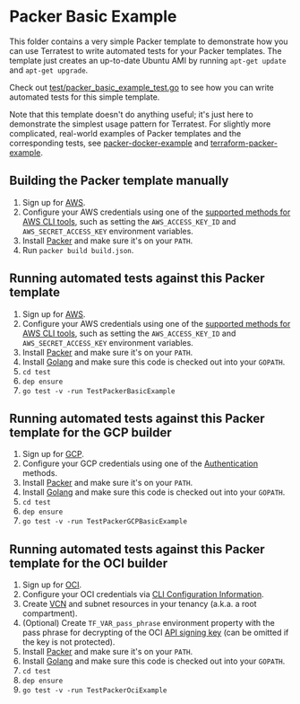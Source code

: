 # Packer Basic Example

This folder contains a very simple Packer template to demonstrate how you can use Terratest to write automated tests
for your Packer templates. The template just creates an up-to-date Ubuntu AMI by running `apt-get update` and
`apt-get upgrade`.

Check out [test/packer_basic_example_test.go](https://github.com/terraform-modules-krish/terratest/blob/v0.13.2/test/packer_basic_example_test.go) to see how you can write
automated tests for this simple template.

Note that this template doesn't do anything useful; it's just here to demonstrate the simplest usage pattern for
Terratest. For slightly more complicated, real-world examples of Packer templates and the corresponding tests, see
[packer-docker-example](https://github.com/terraform-modules-krish/terratest/blob/v0.13.2/examples/packer-docker-example) and
[terraform-packer-example](https://github.com/terraform-modules-krish/terratest/blob/v0.13.2/examples/terraform-packer-example).




## Building the Packer template manually

1. Sign up for [AWS](https://aws.amazon.com/).
1. Configure your AWS credentials using one of the [supported methods for AWS CLI
   tools](https://docs.aws.amazon.com/cli/latest/userguide/cli-chap-getting-started.html), such as setting the
   `AWS_ACCESS_KEY_ID` and `AWS_SECRET_ACCESS_KEY` environment variables.
1. Install [Packer](https://www.packer.io/) and make sure it's on your `PATH`.
1. Run `packer build build.json`.




## Running automated tests against this Packer template

1. Sign up for [AWS](https://aws.amazon.com/).
1. Configure your AWS credentials using one of the [supported methods for AWS CLI
   tools](https://docs.aws.amazon.com/cli/latest/userguide/cli-chap-getting-started.html), such as setting the
   `AWS_ACCESS_KEY_ID` and `AWS_SECRET_ACCESS_KEY` environment variables.
1. Install [Packer](https://www.packer.io/) and make sure it's on your `PATH`.
1. Install [Golang](https://golang.org/) and make sure this code is checked out into your `GOPATH`.
1. `cd test`
1. `dep ensure`
1. `go test -v -run TestPackerBasicExample`




## Running automated tests against this Packer template for the GCP builder

1. Sign up for [GCP](https://cloud.google.com/).
1. Configure your GCP credentials using one of the
   [Authentication](https://www.packer.io/docs/builders/googlecompute.html#authentication) methods.
1. Install [Packer](https://www.packer.io/) and make sure it's on your `PATH`.
1. Install [Golang](https://golang.org/) and make sure this code is checked out into your `GOPATH`.
1. `cd test`
1. `dep ensure`
1. `go test -v -run TestPackerGCPBasicExample`




## Running automated tests against this Packer template for the OCI builder

1. Sign up for [OCI](https://cloud.oracle.com/cloud-infrastructure).
1. Configure your OCI credentials via [CLI Configuration
   Information](https://docs.cloud.oracle.com/iaas/Content/API/Concepts/sdkconfig.htm).
1. Create [VCN](https://docs.cloud.oracle.com/iaas/Content/GSG/Tasks/creatingnetwork.htm) and subnet 
   resources in your tenancy (a.k.a. a root compartment).
1. (Optional) Create `TF_VAR_pass_phrase` environment property with the pass phrase for decrypting of the OCI [API signing
      key](https://docs.cloud.oracle.com/iaas/Content/API/Concepts/apisigningkey.htm) (can be omitted
      if the key is not protected).
1. Install [Packer](https://www.packer.io/) and make sure it's on your `PATH`.
1. Install [Golang](https://golang.org/) and make sure this code is checked out into your `GOPATH`.
1. `cd test`
1. `dep ensure`
1. `go test -v -run TestPackerOciExample`
